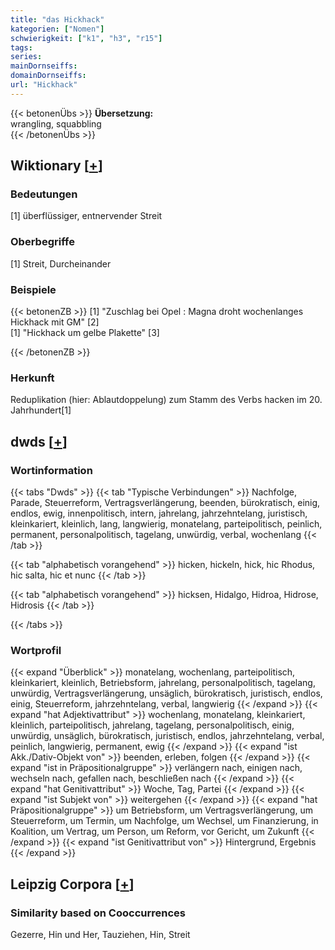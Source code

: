 ```yaml
---
title: "das Hickhack"
kategorien: ["Nomen"]
schwierigkeit: ["k1", "h3", "r15"]
tags:
series:
mainDornseiffs:
domainDornseiffs:
url: "Hickhack"
---
```


{{< betonenÜbs >}}
**Übersetzung:**  
wrangling, squabbling  
{{< /betonenÜbs >}}

## Wiktionary [[+](https://de.wiktionary.org/wiki/Hickhack)]

### Bedeutungen
[1] überflüssiger, entnervender Streit  

### Oberbegriffe
[1] Streit, Durcheinander  

### Beispiele
{{< betonenZB >}}
[1] "Zuschlag bei Opel : Magna droht wochenlanges Hickhack mit GM" [2]  
[1] "Hickhack um gelbe Plakette" [3]  

{{< /betonenZB >}}
### Herkunft
Reduplikation (hier: Ablautdoppelung) zum Stamm des Verbs hacken im 20. Jahrhundert[1]  



## dwds [[+](https://www.dwds.de/wb/Hickhack)]

### Wortinformation
{{< tabs "Dwds" >}}
{{< tab "Typische Verbindungen" >}}
Nachfolge, Parade, Steuerreform, Vertragsverlängerung, beenden, bürokratisch, einig, endlos, ewig, innenpolitisch, intern, jahrelang, jahrzehntelang, juristisch, kleinkariert, kleinlich, lang, langwierig, monatelang, parteipolitisch, peinlich, permanent, personalpolitisch, tagelang, unwürdig, verbal, wochenlang
{{< /tab >}}

{{< tab "alphabetisch vorangehend" >}}
hicken, hickeln, hick, hic Rhodus, hic salta, hic et nunc
{{< /tab >}}

{{< tab "alphabetisch vorangehend" >}}
hicksen, Hidalgo, Hidroa, Hidrose, Hidrosis
{{< /tab >}}

{{< /tabs >}}

### Wortprofil
{{< expand "Überblick" >}} monatelang, wochenlang, parteipolitisch, kleinkariert, kleinlich, Betriebsform, jahrelang, personalpolitisch, tagelang, unwürdig, Vertragsverlängerung, unsäglich, bürokratisch, juristisch, endlos, einig, Steuerreform, jahrzehntelang, verbal, langwierig {{< /expand >}}
{{< expand "hat Adjektivattribut" >}} wochenlang, monatelang, kleinkariert, kleinlich, parteipolitisch, jahrelang, tagelang, personalpolitisch, einig, unwürdig, unsäglich, bürokratisch, juristisch, endlos, jahrzehntelang, verbal, peinlich, langwierig, permanent, ewig {{< /expand >}}
{{< expand "ist Akk./Dativ-Objekt von" >}} beenden, erleben, folgen {{< /expand >}}
{{< expand "ist in Präpositionalgruppe" >}} verlängern nach, einigen nach, wechseln nach, gefallen nach, beschließen nach {{< /expand >}}
{{< expand "hat Genitivattribut" >}} Woche, Tag, Partei {{< /expand >}}
{{< expand "ist Subjekt von" >}} weitergehen {{< /expand >}}
{{< expand "hat Präpositionalgruppe" >}} um Betriebsform, um Vertragsverlängerung, um Steuerreform, um Termin, um Nachfolge, um Wechsel, um Finanzierung, in Koalition, um Vertrag, um Person, um Reform, vor Gericht, um Zukunft {{< /expand >}}
{{< expand "ist Genitivattribut von" >}} Hintergrund, Ergebnis {{< /expand >}}

## Leipzig Corpora [[+](https://corpora.uni-leipzig.de/en/res?word=Hickhack&corpusId=deu_newscrawl-public_2018)]


### Similarity based on Cooccurrences
Gezerre, Hin und Her, Tauziehen, Hin, Streit

